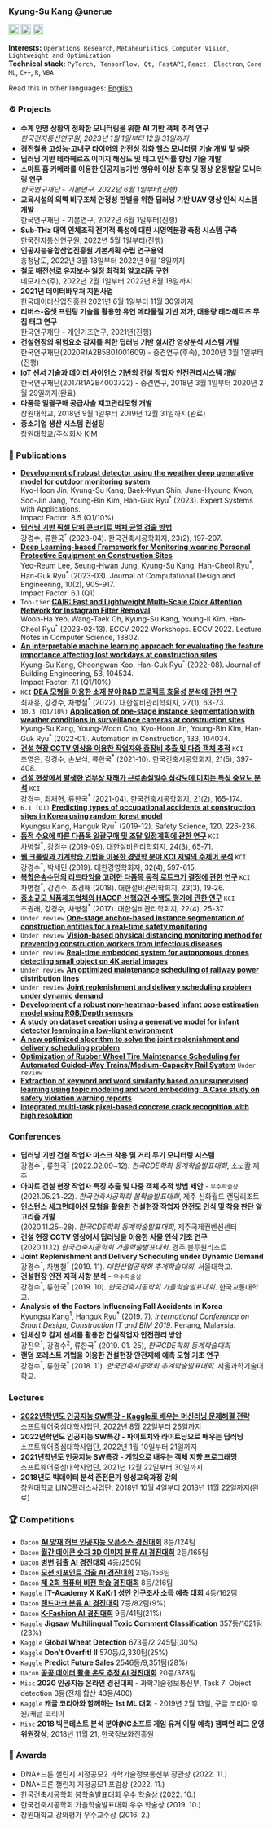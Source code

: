 ### Kyung-Su Kang @unerue

<a href="https://scholar.google.com/citations?user=7mqLr_YAAAAJ&hl=ko"><img src="https://img.shields.io/badge/Google%20Scholar-4285F4.svg?style=for-the-badge&logo=Google-Scholar&logoColor=white" height="20" /></a>
<a href="https://orcid.org/0000-0002-6955-578X"><img src="https://img.shields.io/badge/ORCID-A6CE39.svg?style=for-the-badge&logo=ORCID&logoColor=white" height="20"/></a>
<a href="https://unerue.github.io"><img src="https://img.shields.io/badge/GitHub%20Pages-222222.svg?style=for-the-badge&logo=GitHub-Pages&logoColor=white" height="20"/></a>

**Interests:** `Operations Research`, `Metaheuristics`, `Computer Vision`, `Lightweight and Optimization` <br>
**Technical stack:** `PyTorch, TensorFlow, Qt, FastAPI`, `React, Electron`, `Core ML`, `C++`, `R`, `VBA`

Read this in other languages: [English](https://github.com/unerue/unerue/blob/main/README.kr.md)

### ⚙ Projects
* **수계 인명 상황의 정확한 모니터링을 위한 AI 기반 객체 추적 연구**<br><i>한국전자통신연구원, 2023년 1월 1일부터 12월 31일까지</i>
* **경전철용 고성능·고내구 타이어의 안전성 강화 헬스 모니터링 기술 개발 및 실증**
* **딥러닝 기반 테라헤르츠 이미지 해상도 및 태그 인식률 향상 기술 개발**
* **스마트 홈 카메라를 이용한 인공지능기반 영유아 이상 징후 및 정상 운동발달 모니터링 연구**<br><i>한국연구재단 - 기본연구, 2022년 6월 1일부터(진행)</i>
* **교육시설의 외벽 비구조체 안정성 판별을 위한 딥러닝 기반 UAV 영상 인식 시스템 개발**<br>한국연구재단 - 기본연구, 2022년 6월 1일부터(진행)
* **Sub-THz 대역 인체조직 전기적 특성에 대한 시영역분광 측정 시스템 구축**<br>한국전자통신연구원, 2022년 5월 1일부터(진행)
* **인공지능융합산업진흥원 기본계획 수립 연구용역**<br>충청남도, 2022년 3월 18일부터 2022년 9월 18일까지
* **철도 배전선로 유지보수 일정 최적화 알고리즘 구현**<br>네모시스(주), 2022년 2월 1일부터 2022년 8월 18일까지
* **2021년 데이터바우처 지원사업**<br>한국데이터산업진흥원 2021년 6월 1일부터 11월 30일까지
* **리버스-옵셋 프린팅 기술을 활용한 유연 메타물질 기반 저가, 대용량 테라헤르츠 무칩 태그 연구**<br>한국연구재단 - 개인기초연구, 2021년(진행)
* **건설현장의 위험요소 감지를 위한 딥러닝 기반 실시간 영상분석 시스템 개발**<br>한국연구재단(2020R1A2B5B01001609) - 중견연구(후속), 2020년 3월 1일부터(진행)
* **IoT 센서 기술과 데이터 사이언스 기반의 건설 작업자 안전관리시스템 개발**<br>한국연구재단(2017R1A2B4003722) - 중견연구, 2018년 3월 1일부터 2020년 2월 29일까지(완료)
* **다품목 일괄구매 공급사슬 재고관리모형 개발**<br>창원대학교, 2018년 9월 1일부터 2019년 12월 31일까지(완료)
* **중소기업 생산 시스템 컨설팅**<br>창원대학교/주식회사 KIM

### 📝 Publications
* **<a href="https://doi.org/10.1016/j.eswa.2023.120984">Development of robust detector using the weather deep generative model for outdoor monitoring system</a>**<br> Kyo-Hoon Jin, Kyung-Su Kang, Baek-Kyun Shin, June-Hyoung Kwon, Soo-Jin Jang, Young-Bin Kim, Han-Guk Ryu<sup>*</sup> (2023). Expert Systems with Applications.<br>Impact Factor: 8.5 (Q1/10%)
* **<a href="https://doi.org/10.5345/JKIBC.2023.23.2.197">딥러닝 기반 픽셀 단위 콘크리트 벽체 균열 검출 방법</a>**<br> 강경수, 류한국<sup>*</sup> (2023-04). 한국건축시공학회지, 23(2), 197-207.
* **<a href="https://doi.org/10.1093/jcde/qwad019">Deep Learning-based Framework for Monitoring wearing Personal Protective Equipment on Construction Sites</a>**<br>Yeo-Reum Lee, Seung-Hwan Jung, Kyung-Su Kang, Han-Cheol Ryu<sup>\*</sup>, Han-Guk Ryu<sup>*</sup> (2023-03). Journal of Computational Design and Engineering, 10(2), 905-917.<br>Impact Factor: 6.1 (Q1)
* `Top-tier` **<a href="https://doi.org/10.1007/978-3-031-25063-7_45">CAIR: Fast and Lightweight Multi-Scale Color Attention Network for Instagram Filter Removal</a>**  <br>Woon-Ha Yeo, Wang-Taek Oh, Kyung-Su Kang, Young-Il Kim, Han-Cheol Ryu<sup>*</sup> (2023-02-13). ECCV 2022 Workshops. ECCV 2022. Lecture Notes in Computer Science, 13802.
* **<a href="https://doi.org/10.1016/j.jobe.2022.104534">An interpretable machine learning approach for evaluating the feature importance affecting lost workdays at construction sites</a>**<br>Kyung-Su Kang, Choongwan Koo, Han-Guk Ryu<sup>*</sup> (2022-08). Journal of Building Engineering, 53, 104534.<br>Impact Factor: 7.1 (Q1/10%)
* `KCI` **<a href="https://www.kci.go.kr/kciportal/ci/sereArticleSearch/ciSereArtiView.kci?sereArticleSearchBean.artiId=ART002829183">DEA 모형을 이용한 소재 분야 R&D 프로젝트 효율성 분석에 관한 연구</a>** <br>최재홍, 강경수, 차병철<sup>*</sup> (2022). 대한설비관리학회지, 27(1), 63-73.
* `10.3 (Q1/10%)` **<a href="https://doi.org/10.1016/j.autcon.2021.104034">Application of one-stage instance segmentation with weather conditions in surveillance cameras at construction sites</a>** <br>Kyung-Su Kang, Young-Woon Cho, Kyo-Hoon Jin, Young-Bin Kim, Han-Guk Ryu<sup>*</sup> (2022-01). Automation in Construction, 133, 104034.
* **<a href="https://doi.org/10.5345/JKIBC.2021.21.5.397">건설 현장 CCTV 영상을 이용한 작업자와 중장비 추출 및 다중 객체 추적</a>** `KCI`<br>조영운, 강경수, 손보식, 류한국<sup>*</sup> (2021-10). 한국건축시공학회지, 21(5), 397-408.
* **<a href="https://doi.org/10.5345/JKIBC.2021.21.2.165">건설 현장에서 발생한 업무상 재해가 근로손실일수 심각도에 미치는 특징 중요도 분석</a>** `KCI`<br>강경수, 최재현, 류한국<sup>*</sup> (2021-04). 한국건축시공학회지, 21(2), 165-174.
* `6.1 (Q1)` **<a href="https://doi.org/10.1016/j.ssci.2019.06.034">Predicting types of occupational accidents at construction sites in Korea using random forest model</a>**<br>Kyungsu Kang, Hanguk Ryu<sup>*</sup> (2019-12). Safety Science, 120, 226-236.
* **<a href="https://www.kci.go.kr/kciportal/ci/sereArticleSearch/ciSereArtiView.kci?sereArticleSearchBean.artiId=ART002511741">동적 수요에 따른 다품목 일괄구매 및 조달 일정계획에 관한 연구</a>** `KCI`<br>차병철<sup>*</sup>, 강경수 (2019-09). 대한설비관리학회지, 24(3), 65-71.
* **<a href="https://doi.org/10.18032/kaaba.2019.32.4.597">웹 크롤링과 기계학습 기법을 이용한 경영학 분야 KCI 저널의 주제어 분석</a>** `KCI`<br>강경수<sup>*</sup>, 박세민 (2019). 대한경영학회지, 32(4), 597-615.
* **<a href="http://www.papersearch.net/thesis/article.asp?key=3634070">복합운송수단의 리드타임을 고려한 다품목 동적 로트크기 결정에 관한 연구</a>** `KCI`<br>차병철<sup>*</sup>, 강경수, 조경해 (2018). 대한설비관리학회지, 23(3), 19-26.
* **<a href="http://www.papersearch.net/thesis/article.asp?key=3568990">중소규모 식품제조업체의 HACCP 선행요건 수행도 평가에 관한 연구</a>** `KCI`<br>조권래, 강경수, 차병철<sup>*</sup> (2017). 대한설비관리학회지, 22(4), 25-37.
* `Under review` **<a href="">One-stage anchor-based instance segmentation of construction entities for a real-time safety monitoring</a>**
* `Under review` **<a href="">Vision-based physical distancing monitoring method for preventing construction workers from infectious diseases</a>** 
* `Under review` **<a href="">Real-time embedded system for autonomous drones detecting small object on 4K aerial images</a>**
* `Under review` **<a href="">An optimized maintenance scheduling of railway power distribution lines</a>**
* `Under review` **<a href="">Joint replenishment and delivery scheduling problem under dynamic demand</a>**
* **<a href="">Development of a robust non-heatmap-based infant pose estimation model using RGB/Depth sensors</a>**
* **<a href="">A study on dataset creation using a generative model for infant detector learning in a low-light environment</a>**
* **<a href="">A new optimized algorithm to solve the joint replenishment and delivery scheduling problem</a>**
* **<a href="">Optimization of Rubber Wheel Tire Maintenance Scheduling for Automated Guided-Way Trains/Medium-Capacity Rail System</a>** `Under review`
* **<a href="">Extraction of keyword and word similarity based on unsupervised learning using topic modeling and word embedding: A Case study on safety violation warning reports</a>**
* **<a href="">Integrated multi-task pixel-based concrete crack recognition with high resolution</a>**

### Conferences
* **딥러닝 기반 건설 작업자 마스크 착용 및 거리 두기 모니터링 시스템**<br>강경수<sup>1</sup>, 류한국<sup>*</sup> (2022.02.09~12). _한국CDE학회 동계학술발표대회_, 소노캄 제주
* **아파트 건설 현장 작업자 특징 추출 및 다중 객체 추적 방법 제안** - `우수학술상`<br>(2021.05.21~22). _한국건축시공학회 봄학술발표대회_, 제주 신화월드 랜딩리조트
* **인스턴스 세그먼테이션 모형을 활용한 건설현장 작업자 안전모 인식 및 착용 판단 알고리즘 개발**<br>(2020.11.25~28). _한국CDE학회 동계학술발표대회_, 제주국제컨벤션센터
* **건설 현장 CCTV 영상에서 딥러닝을 이용한 사물 인식 기초 연구**<br>(2020.11.12) _한국건축시공학회 가을학술발표대회_, 경주 블루원리조트
* **Joint Replenishment and Delivery Scheduling under Dynamic Demand**<br>강경수<sup>1</sup>, 차병철<sup>*</sup> (2019. 11). _대한산업공학회 추계학술대회_. 서울대학교.
* **건설현장 안전 지적 사항 분석** - `우수학술상`<br>강경수<sup>1</sup>, 류한국<sup>*</sup> (2019. 10). _한국건축시공학회 가을학술발표대회_. 한국교통대학교.
* **Analysis of the Factors Influencing Fall Accidents in Korea**<br>Kyungsu Kang<sup>1</sup>, Hanguk Ryu<sup>*</sup> (2019. 7). _International Conference on
Smart Design, Construction IT and BIM 2019_. Penang, Malaysia.
* **인체신호 감지 센서를 활용한 건설작업자 안전관리 방안**<br>강진우<sup>1</sup>, 강경수<sup>2</sup>, 류한국<sup>*</sup> (2019. 01. 25), _한국CDE학회 동계학술대회_
* **랜덤 포레스트 기법을 이용한 건설현장 안전재해 예측 모형 기초 연구**<br>강경수<sup>1</sup>, 류한국<sup>*</sup> (2018. 11). _한국건축시공학회 추계학술발표대회_. 서울과학기술대학교.

### Lectures
* **<a href="https://www.syu.ac.kr/blog/sw%EC%A4%91%EC%8B%AC%EB%8C%80%ED%95%99%EC%82%AC%EC%97%85%EB%8B%A8-2022-1-sw-step-up-%EC%9D%B8%EA%B3%B5%EC%A7%80%EB%8A%A5-%ED%8A%B9%EA%B0%95/">2022년학년도 인공지능 SW특강 - Kaggle로 배우는 머신러닝 문제해결 전략</a>**<br>소프트웨어중심대학사업단, 2022년 8월 22일부터 26일까지
* **2022년학년도 인공지능 SW특강 - 파이토치와 라이트닝으로 배우는 딥러닝**<br>소프트웨어중심대학사업단, 2022년 1월 10일부터 21일까지
* **2021년학년도 인공지능 SW특강 - 게임으로 배우는 객체 지향 프로그래밍**<br>소프트웨어중심대학사업단, 2021년 12월 22일부터 30일까지
* **2018년도 빅데이터 분석 준전문가 양성교육과정 강의**<br>창원대학교 LINC플러스사업단, 2018년 10월 4일부터 2018년 11월 22일까지(완료)

### 🏆 Competitions
* `Dacon` **[AI 양재 허브 인공지능 오픈소스 경진대회](https://dacon.io/competitions/official/235977/leaderboard)** 8등/124팀
* `Dacon` **[월간 데이콘 숫자 3D 이미지 분류 AI 경진대회](https://dacon.io/competitions/official/235951/leaderboard)** 2등/165팀
* `Dacon` **[병변 검출 AI 경진대회](https://dacon.io/competitions/official/235855/leaderboard/)** 4등/250팀
* `Dacon` **[모션 키포인트 검출 AI 경진대회](https://dacon.io/competitions/official/235701/leaderboard/)** 21등/156팀
* `Dacon` **[제 2회 컴퓨터 비전 학습 경진대회](https://dacon.io/competitions/official/235697/leaderboard/)** 8등/216팀
* `Kaggle` **[T-Academy X KaKr] 성인 인구조사 소득 예측 대회** 4등/162팀
* `Dacon` **[랜드마크 분류 AI 경진대회](https://dacon.io/competitions/official/235585/leaderboard/)** 7등/82팀(9%)
* `Dacon` **[K-Fashion AI 경진대회](https://dacon.io/competitions/official/235672/leaderboard/)** 9등/41팀(21%)
* `Kaggle` **Jigsaw Multilingual Toxic Comment Classification** 357등/1621팀(23%)
* `Kaggle` **Global Wheat Detection** 673등/2,245팀(30%)
* `Kaggle` **Don't Overfit! II** 570등/2,330팀(25%)
* `Kaggle` **Predict Future Sales** 2546등/9,351팀(28%)
* `Dacon` **[공공 데이터 활용 온도 추정 AI 경진대회](https://dacon.io/competitions/official/235584/overview/)** 20등/378팀
* `Misc` **2020 인공지능 온라인 경진대회** - 과학기술정보통신부, Task 7: Object detection 3등(전체 합산 43등/400)
* `Kaggle` **캐글 코리아와 함께하는 1st ML 대회** - 2019년 2월 13일, 구글 코리아 후원/캐글 코리아
* `Misc` **2018 빅콘테스트 분석 분야(NC소프트 게임 유저 이탈 예측) 챔피언 리그 운영위원장상**, 2018년 11월 21, 한국정보화진흥원
  
### 🏅 Awards
* DNA+드론 챌린지 지정공모2 과학기술정보통신부 장관상 (2022. 11.)
* DNA+드론 챌린지 지정공모1 포럼상 (2022. 11.)
* 한국건축시공학회 봄학술발표대회 우수 학술상 (2022. 10.)
* 한국건축시공학회 가을학술발표대회 우수 학술상 (2019. 10.)
* 창원대학교 강의평가 우수교수상 (2016. 2.)
